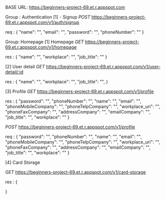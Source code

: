 ﻿
BASE URL:
https://beginners-project-69.et.r.appspot.com

Group : Authentication
[1] - Signup
*POST*
https://beginners-project-69.et.r.appspot.com/v1/auth/signup

req : 
{
    "name": "",
    "email": "",
    "password": "",
    "phoneNumber": ""
}

Group: Homepage
[1] Homepage
*GET*
https://beginners-project-69.et.r.appspot.com/v1/homepage

res :
{
    "name": "",
    "workplace": "",
    "job_title": ""
}

[2] User detail
*GET*
https://beginners-project-69.et.r.appspot.com/v1/user-detail/:id

res :
{
    "name": "",
    "workplace": "",
    "job_title": "",
}

[3] Profile
*GET*
https://beginners-project-69.et.r.appspot.com/v1/profile

res : 
{
    "password": "",
    "phoneNumber": "",
    "name": "",
    "email": "",
    "phoneMobileCompany": "",
    "phoneTelpCompany": "",
    "workplace_uri": "",
    "phoneFaxCompany": "",
    "addressCompany": "",
    "emailCompany": "",
    "job_title": "",
    "workplace": ""
}

*POST*
https://beginners-project-69.et.r.appspot.com/v1/profile

req : {
    "password": "",
    "phoneNumber": "",
    "name": "",
    "email": "",
    "phoneMobileCompany": "",
    "phoneTelpCompany": "",
    "workplace_uri": "",
    "phoneFaxCompany": "",
    "addressCompany": "",
    "emailCompany": "",
    "job_title": "",
    "workplace": ""
}

[4] Card Storage

*GET*
https://beginners-project-69.et.r.appspot.com/v1/card-storage

res :
{

}











